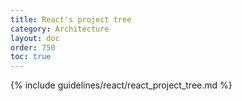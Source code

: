 ```yaml
---
title: React's project tree
category: Architecture
layout: doc
order: 750
toc: true
---
```


{% include guidelines/react/react_project_tree.md %}
